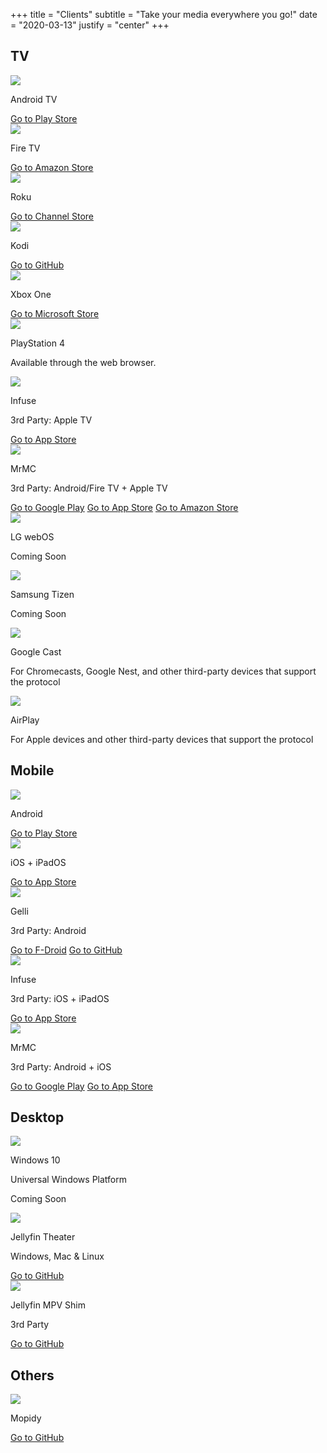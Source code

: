 +++
title = "Clients"
subtitle = "Take your media everywhere you go!"
date = "2020-03-13"
justify = "center"
+++

<h2>TV</h2>

<div class="clients-grid card-grid">
    <div class="card">
        <img src="/images/clients/androidtv.svg"/>
        <div class="bannerbox">
            <p class="banner">Android TV</p>
        </div>
        <a href="https://play.google.com/store/apps/details?id=org.jellyfin.androidtv" class="button button__accent button__card">Go to Play Store</a>
    </div>
    <div class="card">
        <img src="/images/clients/firetv.svg"/>
        <div class="bannerbox">
            <p class="banner">Fire TV</p>
        </div>
        <a href="https://www.amazon.com/gp/aw/d/B07TX7Z725" class="button button__accent button__card">Go to Amazon Store</a>
    </div>
    <div class="card">
        <img src="/images/clients/roku.svg"/>
        <div class="bannerbox">
            <p class="banner">Roku</p>
        </div>
        <a href="https://channelstore.roku.com/details/592369/jellyfin" class="button button__accent button__card">Go to Channel Store</a>
    </div>
    <div class="card">
        <img src="/images/clients/kodi.svg"/>
        <div class="bannerbox">
            <p class="banner">Kodi</p>
        </div>
        <a href="https://github.com/jellyfin/jellyfin-kodi" class="button button__accent button__card">Go to GitHub</a>
    </div>
    <div class="card">
        <img src="/images/clients/xbox.svg"/>
        <div class="bannerbox">
            <p class="banner">Xbox One</p>
        </div>
        <a href="https://www.microsoft.com/store/apps/9P2DRTG62QF8" class="button button__accent button__card">Go to Microsoft Store</a>
    </div>
    <div class="card">
        <img src="/images/clients/playstation-4.svg"/>
        <div class="bannerbox">
            <p class="banner">PlayStation 4</p>
        </div>
        <p>Available through the web browser.</p>
    </div>
    <div class="card">
        <img src="/images/clients/infuse.svg"/>
        <div class="bannerbox">
            <p class="banner">Infuse</p>
            <p class="subbanner">3rd Party: Apple TV</p>
        </div>
        <a href="https://apps.apple.com/app/id1136220934?mt=8" class="button button__accent button__card">Go to App Store</a>
    </div>
    <div class="card">
        <img src="/images/clients/mrmc.svg"/>
        <div class="bannerbox">
            <p class="banner">MrMC</p>
            <p class="subbanner">3rd Party: Android/Fire TV + Apple TV</p>
        </div>
        <a href="https://play.google.com/store/apps/details?id=tv.mrmc.mrmc" class="button button__accent button__card">Go to Google Play</a>
        <a href="https://itunes.apple.com/us/app/mrmc/id1059536415?mt=8" class="button button__accent button__card">Go to App Store</a>
        <a href="https://www.amazon.com/gp/product/B01ENT3I1Q/ref=mas_pm_mrmc" class="button button__accent button__card">Go to Amazon Store</a>
    </div>
    <div class="card">
        <img src="/images/clients/webos.svg"/>
        <div class="bannerbox">
            <p class="banner">LG webOS</p>
        </div>
        <p class="button button__accent button__card__disabled">Coming Soon</a>
    </div>
    <div class="card">
        <img src="/images/clients/samsungtv.svg"/>
        <div class="bannerbox">
            <p class="banner">Samsung Tizen</p>
        </div>
        <p class="button button__accent button__card__disabled">Coming Soon</a>
    </div>
    <div class="card">
        <img src="/images/clients/google-cast.svg"/>
        <div class="bannerbox">
            <p class="banner">Google Cast</p>
        </div>
        <p>For Chromecasts, Google Nest, and other third-party devices that support the protocol</p>
    </div>
    <div class="card">
        <img src="/images/clients/airplay.svg"/>
        <div class="bannerbox">
            <p class="banner">AirPlay</p>
        </div>
        <p>For Apple devices and other third-party devices that support the protocol</p>
    </div>
</div>

<h2>Mobile</h2>

<div class="clients-grid card-grid">
    <div class="card">
        <img src="/images/clients/android.svg"/>
        <div class="bannerbox">
            <p class="banner">Android</p>
        </div>
        <a href="https://play.google.com/store/apps/details?id=org.jellyfin.mobile" class="button button__accent button__card">Go to Play Store</a>
    </div>
    <div class="card">
        <img src="/images/clients/ios.svg"/>
        <div class="bannerbox">
            <p class="banner">iOS + iPadOS</p>
        </div>
        <a href="https://apps.apple.com/us/app/jellyfin-mobile/id1480192618" class="button button__accent button__card">Go to App Store</a>
    </div>
    <div class="card">
        <img src="/images/clients/gelli.svg"/>
        <div class="bannerbox">
            <p class="banner">Gelli</p>
            <p class="subbanner">3rd Party: Android</p>
        </div>
        <a href="https://f-droid.org/packages/com.dkanada.gramophone" class="button button__accent button__card">Go to F-Droid</a>
        <a href="https://github.com/dkanada/gelli" class="button button__accent button__card">Go to GitHub</a>
    </div>
    <div class="card">
        <img src="/images/clients/infuse.svg"/>
        <div class="bannerbox">
            <p class="banner">Infuse</p>
            <p class="subbanner">3rd Party: iOS + iPadOS</p>
        </div>
        <a href="https://apps.apple.com/app/id1136220934?mt=8" class="button button__accent button__card">Go to App Store</a>
    </div>
    <div class="card">
        <img src="/images/clients/mrmc.svg"/>
        <div class="bannerbox">
            <p class="banner">MrMC</p>
            <p class="subbanner">3rd Party: Android + iOS</p>
        </div>
        <a href="https://play.google.com/store/apps/details?id=tv.mrmc.mrmc" class="button button__accent button__card">Go to Google Play</a>
        <a href="https://apps.apple.com/app/mrmc/id1059536415" class="button button__accent button__card">Go to App Store</a>
    </div>
</div>

<h2>Desktop</h2>

<div class="clients-grid card-grid">
    <div class="card">
        <img src="/images/clients/windows.svg"/>
        <div class="bannerbox">
            <p class="banner">Windows 10</p>
            <p class="subbanner">Universal Windows Platform</p>
        </div>
        <p class="button button__accent button__card__disabled">Coming Soon</a>
    </div>
    <div class="card">
        <img src="/images/clients/electron.svg"/>
        <div class="bannerbox">
            <p class="banner">Jellyfin Theater</p>
            <p class="subbanner">Windows, Mac & Linux</p>
        </div>
        <a href="https://github.com/jellyfin/jellyfin-theater-electron" class="button button__accent button__card">Go to GitHub</a>
    </div>
    <div class="card">
        <img src="/images/clients/mpv.svg"/>
        <div class="bannerbox">
            <p class="banner">Jellyfin MPV Shim</p>
            <p class="subbanner">3rd Party</p>
        </div>
        <a href="https://github.com/iwalton3/jellyfin-mpv-shim" class="button button__accent button__card">Go to GitHub</a>
    </div>
</div>

<h2>Others</h2>

<div class="clients-grid card-grid">
    <div class="card">
        <img src="/images/clients/mopidy.svg"/>
        <div class="bannerbox">
            <p class="banner">Mopidy</p>
        </div>
        <a href="https://github.com/jellyfin/mopidy-jellyfin" class="button button__accent button__card">Go to GitHub</a>
    </div>
</div>

